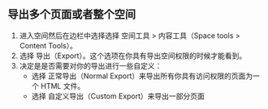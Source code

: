## 导出多个页面或者整个空间

1. 进入空间然后在边栏中选择选择 空间工具 > 内容工具（Space tools > Content Tools）。
2. 选择 导出（Export）。这个选项在你具有导出空间权限的时候才能看到。
3. 决定是是否需要对你的导出进行一些自定义：
   - 选择 正常导出（Normal Export）来导出所有你具有访问权限的页面为一个 HTML 文件。
   - 选择 自定义导出（Custom Export）来导出一部分页面

